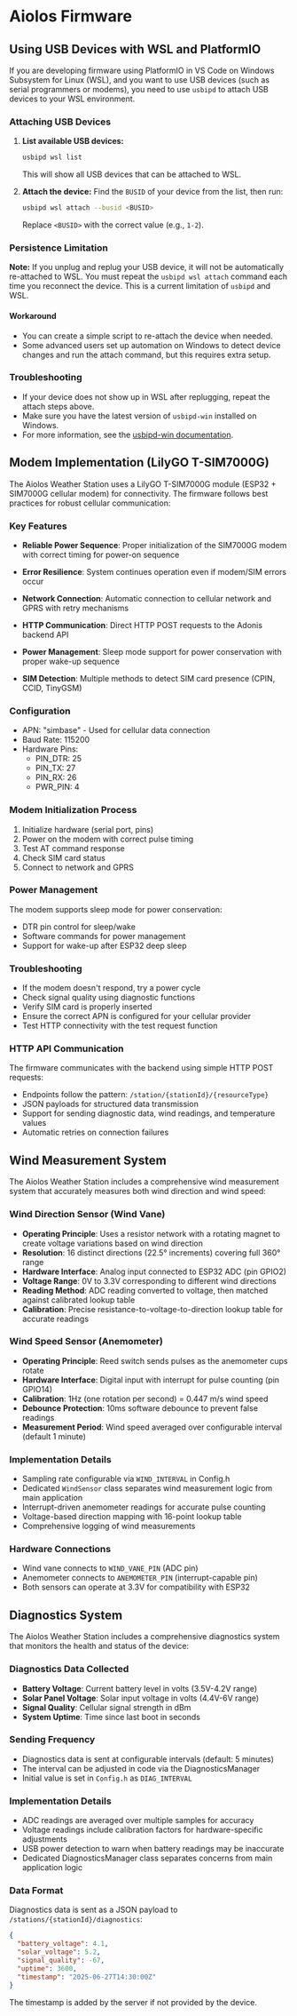 # Aiolos Firmware

## Using USB Devices with WSL and PlatformIO

If you are developing firmware using PlatformIO in VS Code on Windows Subsystem for Linux (WSL), and you want to use USB devices (such as serial programmers or modems), you need to use `usbipd` to attach USB devices to your WSL environment.

### Attaching USB Devices

1. **List available USB devices:**
   ```bash
   usbipd wsl list
   ```
   This will show all USB devices that can be attached to WSL.

2. **Attach the device:**
   Find the `BUSID` of your device from the list, then run:
   ```bash
   usbipd wsl attach --busid <BUSID>
   ```
   Replace `<BUSID>` with the correct value (e.g., `1-2`).

### Persistence Limitation

**Note:** If you unplug and replug your USB device, it will not be automatically re-attached to WSL. You must repeat the `usbipd wsl attach` command each time you reconnect the device. This is a current limitation of `usbipd` and WSL.

#### Workaround
- You can create a simple script to re-attach the device when needed.
- Some advanced users set up automation on Windows to detect device changes and run the attach command, but this requires extra setup.

### Troubleshooting
- If your device does not show up in WSL after replugging, repeat the attach steps above.
- Make sure you have the latest version of `usbipd-win` installed on Windows.
- For more information, see the [usbipd-win documentation](https://github.com/dorssel/usbipd-win).

## Modem Implementation (LilyGO T-SIM7000G)

The Aiolos Weather Station uses a LilyGO T-SIM7000G module (ESP32 + SIM7000G cellular modem) for connectivity. The firmware follows best practices for robust cellular communication:

### Key Features

- **Reliable Power Sequence**: Proper initialization of the SIM7000G modem with correct timing for power-on sequence
- **Error Resilience**: System continues operation even if modem/SIM errors occur
- **Network Connection**: Automatic connection to cellular network and GPRS with retry mechanisms
- **HTTP Communication**: Direct HTTP POST requests to the Adonis backend API

- **Power Management**: Sleep mode support for power conservation with proper wake-up sequence
- **SIM Detection**: Multiple methods to detect SIM card presence (CPIN, CCID, TinyGSM)

### Configuration

- APN: "simbase" - Used for cellular data connection
- Baud Rate: 115200
- Hardware Pins:
  - PIN_DTR: 25
  - PIN_TX: 27
  - PIN_RX: 26
  - PWR_PIN: 4

### Modem Initialization Process

1. Initialize hardware (serial port, pins)
2. Power on the modem with correct pulse timing
3. Test AT command response
4. Check SIM card status
5. Connect to network and GPRS

### Power Management

The modem supports sleep mode for power conservation:

- DTR pin control for sleep/wake
- Software commands for power management
- Support for wake-up after ESP32 deep sleep

### Troubleshooting

- If the modem doesn't respond, try a power cycle
- Check signal quality using diagnostic functions
- Verify SIM card is properly inserted
- Ensure the correct APN is configured for your cellular provider
- Test HTTP connectivity with the test request function

### HTTP API Communication

The firmware communicates with the backend using simple HTTP POST requests:

- Endpoints follow the pattern: `/station/{stationId}/{resourceType}`
- JSON payloads for structured data transmission
- Support for sending diagnostic data, wind readings, and temperature values
- Automatic retries on connection failures

## Wind Measurement System

The Aiolos Weather Station includes a comprehensive wind measurement system that accurately measures both wind direction and wind speed:

### Wind Direction Sensor (Wind Vane)

- **Operating Principle**: Uses a resistor network with a rotating magnet to create voltage variations based on wind direction
- **Resolution**: 16 distinct directions (22.5° increments) covering full 360° range
- **Hardware Interface**: Analog input connected to ESP32 ADC (pin GPIO2)
- **Voltage Range**: 0V to 3.3V corresponding to different wind directions
- **Reading Method**: ADC reading converted to voltage, then matched against calibrated lookup table
- **Calibration**: Precise resistance-to-voltage-to-direction lookup table for accurate readings

### Wind Speed Sensor (Anemometer)

- **Operating Principle**: Reed switch sends pulses as the anemometer cups rotate
- **Hardware Interface**: Digital input with interrupt for pulse counting (pin GPIO14)
- **Calibration**: 1Hz (one rotation per second) = 0.447 m/s wind speed
- **Debounce Protection**: 10ms software debounce to prevent false readings
- **Measurement Period**: Wind speed averaged over configurable interval (default 1 minute)

### Implementation Details

- Sampling rate configurable via `WIND_INTERVAL` in Config.h
- Dedicated `WindSensor` class separates wind measurement logic from main application
- Interrupt-driven anemometer readings for accurate pulse counting
- Voltage-based direction mapping with 16-point lookup table
- Comprehensive logging of wind measurements

### Hardware Connections

- Wind vane connects to `WIND_VANE_PIN` (ADC pin)
- Anemometer connects to `ANEMOMETER_PIN` (interrupt-capable pin)
- Both sensors can operate at 3.3V for compatibility with ESP32

## Diagnostics System

The Aiolos Weather Station includes a comprehensive diagnostics system that monitors the health and status of the device:

### Diagnostics Data Collected

- **Battery Voltage**: Current battery level in volts (3.5V-4.2V range)
- **Solar Panel Voltage**: Solar input voltage in volts (4.4V-6V range)
- **Signal Quality**: Cellular signal strength in dBm
- **System Uptime**: Time since last boot in seconds

### Sending Frequency

- Diagnostics data is sent at configurable intervals (default: 5 minutes)
- The interval can be adjusted in code via the DiagnosticsManager
- Initial value is set in `Config.h` as `DIAG_INTERVAL`

### Implementation Details

- ADC readings are averaged over multiple samples for accuracy
- Voltage readings include calibration factors for hardware-specific adjustments
- USB power detection to warn when battery readings may be inaccurate
- Dedicated DiagnosticsManager class separates concerns from main application logic

### Data Format

Diagnostics data is sent as a JSON payload to `/stations/{stationId}/diagnostics`:

```json
{
  "battery_voltage": 4.1,
  "solar_voltage": 5.2,
  "signal_quality": -67,
  "uptime": 3600,
  "timestamp": "2025-06-27T14:30:00Z"
}
```

The timestamp is added by the server if not provided by the device.

